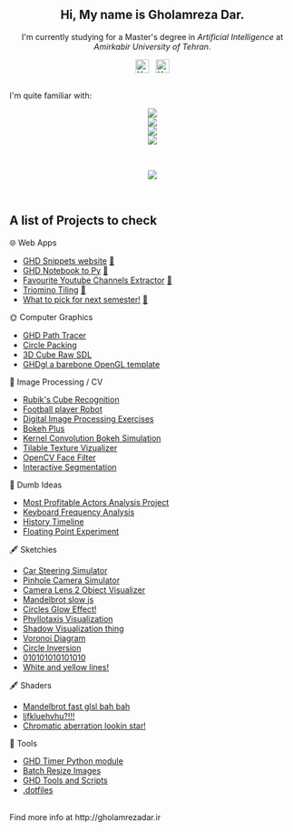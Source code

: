 <!-- Intro -->
<p align="center">
  <h2 align="center"> Hi, My name is  <b>Gholamreza Dar</b>. </h2>
  <div align="center">I'm currently studying for a Master's degree in <i>Artificial Intelligence</i> at <i>Amirkabir University of Tehran</i>.</div>
</p>

<!-- Socials -->
<div align="center">
<a href="https://www.linkedin.com/in/gholamrezadar/"><img align="center" src="https://raw.githubusercontent.com/yushi1007/yushi1007/main/images/linkedin.svg" alt="Yu Shi | LinkedIn" width="24px"/></a>&nbsp;&nbsp;
<a href="https://instagram.com/gholamreza_dar"><img align="center" src="https://raw.githubusercontent.com/yushi1007/yushi1007/main/images/instagram.svg" alt="Yu Shi | Instagram" width="24px"/></a>
  </div>
</br>

<!-- Skill Icons -->
I'm quite familiar with:
<p align="center">
  <a href="https://skillicons.dev">
    <img src="https://skillicons.dev/icons?i=py,pytorch,tensorflow,cpp" />
    </br>
    <img src="https://skillicons.dev/icons?i=react,nextjs,tailwind,ts" />
    </br>
    <img src="https://skillicons.dev/icons?i=ps,ae,blender,unity" />
    </br>
    <img src="https://skillicons.dev/icons?i=linux,vscode,neovim,latex" />
  </a>
</p>
</br>

<!-- Github Stats -->
<p align="center">
  <!-- Github Stats -->
  <!--
  <a href="https://github.com/anuraghazra/github-readme-stats">
    <img align="center" src="https://github-readme-stats.vercel.app/api?username=gholamrezadar&count_private=true&show_icons=true&theme=github_dark&include_all_commits=true&hide_border=true" />
  </a>
  -->

  <!--  Languages  -->
  <a href="https://github.com/anuraghazra/github-readme-stats">
    <img 
         align="center"
         src="https://github-readme-stats.vercel.app/api/top-langs/?username=gholamrezadar&theme=github_dark&hide_border=true&langs_count=10&layout=compact&hide=jupyter%20notebook,PHP,Javascript" />
  </a>
</p>
</br>

## A list of Projects to check
🌐 Web Apps
- [GHD Snippets website](https://github.com/Gholamrezadar/ghd-snippets-next) [🔗](http://ghd-snippets.vercel.app)
- [GHD Notebook to Py](https://github.com/Gholamrezadar/notebook-to-py/tree/main) [🔗](https://notebook-to-py.vercel.app/)
- [Favourite Youtube Channels Extractor](https://github.com/Gholamrezadar/favourite-youtube-channels-next) [🔗](https://ghdyt.vercel.app/)
- [Triomino Tiling](https://github.com/Gholamrezadar/Triomino-Tiling) [🔗](https://gholamrezadar.github.io/Triomino-Tiling/)
- [What to pick for next semester!](https://github.com/Gholamrezadar/wtp) [🔗](https://gholamrezadar.github.io/wtp/)

🌞 Computer Graphics
- [GHD Path Tracer](https://github.com/Gholamrezadar/GHD-Path-Tracer)
- [Circle Packing](https://github.com/Gholamrezadar/circle-packing)
- [3D Cube Raw SDL](https://github.com/Gholamrezadar/SDL-3D-Cube)
- [GHDgl a barebone OpenGL template](https://github.com/Gholamrezadar/GHDgl)

📸 Image Processing / CV
- [Rubik's Cube Recognition](https://github.com/Gholamrezadar/rubiks-cube-recognition)
- [Football player Robot](https://github.com/Gholamrezadar/football-robot)
- [Digital Image Processing Exercises](https://github.com/Gholamrezadar/digital-image-processing-exercises)
- [Bokeh Plus](https://github.com/Gholamrezadar/bokeh-plus)
- [Kernel Convolution Bokeh Simulation](https://github.com/Gholamrezadar/kernel-convolution-bokeh-simulation)
- [Tilable Texture Vizualizer](https://github.com/Gholamrezadar/tileable-texture-vizualizer)
- [OpenCV Face Filter](https://github.com/Gholamrezadar/snapchat-face-filter)
- [Interactive Segmentation](https://github.com/Gholamrezadar/interactive-segmentation-ViT)

🧠 Dumb Ideas
- [Most Profitable Actors Analysis Project](https://github.com/Gholamrezadar/most-profitable-actors)
- [Keyboard Frequency Analysis](https://github.com/Gholamrezadar/keyboard-frequency-analysis)
- [History Timeline](https://github.com/Gholamrezadar/history-timeline)
- [Floating Point Experiment](https://github.com/Gholamrezadar/floating_point_experiment)

🖋 Sketchies
- [Car Steering Simulator](https://editor.p5js.org/Gholamrezadar/full/12JoH64Av)
- [Pinhole Camera Simulator](https://editor.p5js.org/Gholamrezadar/full/s4RSnIkpm)
- [Camera Lens 2 Object Visualizer](https://editor.p5js.org/Gholamrezadar/full/GZX0rMnlH)
- [Mandelbrot slow js](https://editor.p5js.org/Gholamrezadar/full/px_eZh-D)
- [Circles Glow Effect!](https://editor.p5js.org/Gholamrezadar/full/PZIZ0pFNN)
- [Phyllotaxis Visualization](https://editor.p5js.org/Gholamrezadar/full/7u8cRQ3yF)
- [Shadow Visualization thing](https://editor.p5js.org/Gholamrezadar/full/Qu1qX2DeU)
- [Voronoi Diagram](https://editor.p5js.org/Gholamrezadar/full/GLUKDC5Xe)
- [Circle Inversion](https://editor.p5js.org/Gholamrezadar/full/oy_His35_)
- [010101010101010](https://editor.p5js.org/Gholamrezadar/full/5pkHInDH0)
- [White and yellow lines!](https://editor.p5js.org/Gholamrezadar/full/W07Ere8fG)

🖋 Shaders
- [Mandelbrot fast glsl bah bah](https://www.shadertoy.com/view/ctK3W1)
- [ljfkluehvhu?!!!](https://www.shadertoy.com/view/dltSW4)
- [Chromatic aberration lookin star!](https://www.shadertoy.com/view/WsScWz)

🔧 Tools
- [GHD Timer Python module](https://github.com/Gholamrezadar/ghdtimer)
- [Batch Resize Images](https://github.com/Gholamrezadar/batch-resize-images)
- [GHD Tools and Scripts](https://github.com/Gholamrezadar/ghd-tools)
- [.dotfiles](https://github.com/Gholamrezadar/.dotfiles)

</br>
Find more info at http://gholamrezadar.ir

<!-- Github views -->
<!--
<p align="center">
  <img src="https://gpvc.arturio.dev/gholamrezadar"/>
</p>
-->
